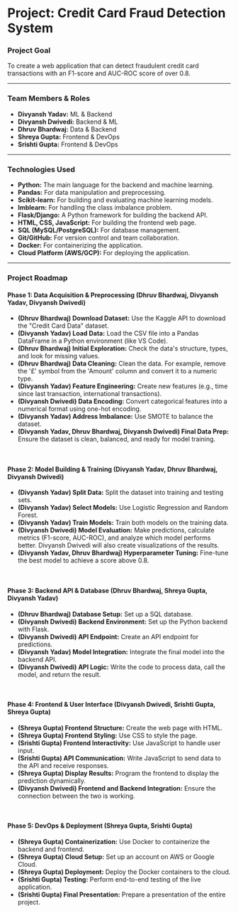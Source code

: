 # Project: Credit Card Fraud Detection System

### Project Goal
To create a web application that can detect fraudulent credit card transactions with an F1-score and AUC-ROC score of over 0.8.

***

### Team Members & Roles
* **Divyansh Yadav:** ML & Backend
* **Divyansh Dwivedi:** Backend & ML
* **Dhruv Bhardwaj:** Data & Backend
* **Shreya Gupta:** Frontend & DevOps
* **Srishti Gupta:** Frontend & DevOps

***

### Technologies Used
* **Python:** The main language for the backend and machine learning.
* **Pandas:** For data manipulation and preprocessing.
* **Scikit-learn:** For building and evaluating machine learning models.
* **Imblearn:** For handling the class imbalance problem.
* **Flask/Django:** A Python framework for building the backend API.
* **HTML, CSS, JavaScript:** For building the frontend web page.
* **SQL (MySQL/PostgreSQL):** For database management.
* **Git/GitHub:** For version control and team collaboration.
* **Docker:** For containerizing the application.
* **Cloud Platform (AWS/GCP):** For deploying the application.

***

### Project Roadmap

#### **Phase 1: Data Acquisition & Preprocessing (Dhruv Bhardwaj, Divyansh Yadav, Divyansh Dwivedi)**
* **(Dhruv Bhardwaj) Download Dataset:** Use the Kaggle API to download the "Credit Card Data" dataset.
* **(Divyansh Yadav) Load Data:** Load the CSV file into a Pandas DataFrame in a Python environment (like VS Code).
* **(Dhruv Bhardwaj) Initial Exploration:** Check the data's structure, types, and look for missing values.
* **(Dhruv Bhardwaj) Data Cleaning:** Clean the data. For example, remove the '£' symbol from the 'Amount' column and convert it to a numeric type.
* **(Divyansh Yadav) Feature Engineering:** Create new features (e.g., time since last transaction, international transactions).
* **(Divyansh Dwivedi) Data Encoding:** Convert categorical features into a numerical format using one-hot encoding.
* **(Divyansh Yadav) Address Imbalance:** Use SMOTE to balance the dataset.
* **(Divyansh Yadav, Dhruv Bhardwaj, Divyansh Dwivedi) Final Data Prep:** Ensure the dataset is clean, balanced, and ready for model training.

<br>

#### **Phase 2: Model Building & Training (Divyansh Yadav, Dhruv Bhardwaj, Divyansh Dwivedi)**
* **(Divyansh Yadav) Split Data:** Split the dataset into training and testing sets.
* **(Divyansh Yadav) Select Models:** Use Logistic Regression and Random Forest.
* **(Divyansh Yadav) Train Models:** Train both models on the training data.
* **(Divyansh Dwivedi) Model Evaluation:** Make predictions, calculate metrics (F1-score, AUC-ROC), and analyze which model performs better. Divyansh Dwivedi will also create visualizations of the results.
* **(Divyansh Yadav, Dhruv Bhardwaj) Hyperparameter Tuning:** Fine-tune the best model to achieve a score above 0.8.

<br>

#### **Phase 3: Backend API & Database (Dhruv Bhardwaj, Shreya Gupta, Divyansh Yadav)**
* **(Dhruv Bhardwaj) Database Setup:** Set up a SQL database.
* **(Divyansh Dwivedi) Backend Environment:** Set up the Python backend with Flask.
* **(Divyansh Dwivedi) API Endpoint:** Create an API endpoint for predictions.
* **(Divyansh Yadav) Model Integration:** Integrate the final model into the backend API.
* **(Divyansh Dwivedi) API Logic:** Write the code to process data, call the model, and return the result.

<br>

#### **Phase 4: Frontend & User Interface (Divyansh Dwivedi, Srishti Gupta, Shreya Gupta)**
* **(Shreya Gupta) Frontend Structure:** Create the web page with HTML.
* **(Shreya Gupta) Frontend Styling:** Use CSS to style the page.
* **(Srishti Gupta) Frontend Interactivity:** Use JavaScript to handle user input.
* **(Srishti Gupta) API Communication:** Write JavaScript to send data to the API and receive responses.
* **(Shreya Gupta) Display Results:** Program the frontend to display the prediction dynamically.
* **(Divyansh Dwivedi) Frontend and Backend Integration:** Ensure the connection between the two is working.

<br>

#### **Phase 5: DevOps & Deployment (Shreya Gupta, Srishti Gupta)**
* **(Shreya Gupta) Containerization:** Use Docker to containerize the backend and frontend.
* **(Shreya Gupta) Cloud Setup:** Set up an account on AWS or Google Cloud.
* **(Shreya Gupta) Deployment:** Deploy the Docker containers to the cloud.
* **(Srishti Gupta) Testing:** Perform end-to-end testing of the live application.
* **(Srishti Gupta) Final Presentation:** Prepare a presentation of the entire project.